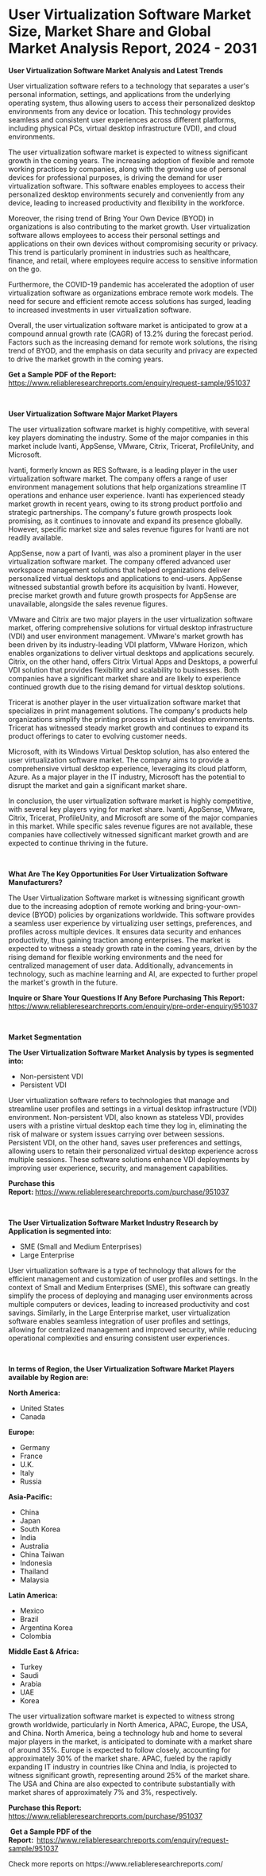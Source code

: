 <p><h1>User Virtualization Software Market Size, Market Share and Global Market Analysis Report, 2024 - 2031</h1></p><p><strong>User Virtualization Software Market Analysis and Latest Trends</strong></p>
<p><p>User virtualization software refers to a technology that separates a user's personal information, settings, and applications from the underlying operating system, thus allowing users to access their personalized desktop environments from any device or location. This technology provides seamless and consistent user experiences across different platforms, including physical PCs, virtual desktop infrastructure (VDI), and cloud environments.</p><p>The user virtualization software market is expected to witness significant growth in the coming years. The increasing adoption of flexible and remote working practices by companies, along with the growing use of personal devices for professional purposes, is driving the demand for user virtualization software. This software enables employees to access their personalized desktop environments securely and conveniently from any device, leading to increased productivity and flexibility in the workforce.</p><p>Moreover, the rising trend of Bring Your Own Device (BYOD) in organizations is also contributing to the market growth. User virtualization software allows employees to access their personal settings and applications on their own devices without compromising security or privacy. This trend is particularly prominent in industries such as healthcare, finance, and retail, where employees require access to sensitive information on the go.</p><p>Furthermore, the COVID-19 pandemic has accelerated the adoption of user virtualization software as organizations embrace remote work models. The need for secure and efficient remote access solutions has surged, leading to increased investments in user virtualization software.</p><p>Overall, the user virtualization software market is anticipated to grow at a compound annual growth rate (CAGR) of 13.2% during the forecast period. Factors such as the increasing demand for remote work solutions, the rising trend of BYOD, and the emphasis on data security and privacy are expected to drive the market growth in the coming years.</p></p>
<p><strong>Get a Sample PDF of the Report:&nbsp;</strong> <a href="https://www.reliableresearchreports.com/enquiry/request-sample/951037">https://www.reliableresearchreports.com/enquiry/request-sample/951037</a></p>
<p>&nbsp;</p>
<p><strong>User Virtualization Software Major Market Players</strong></p>
<p><p>The user virtualization software market is highly competitive, with several key players dominating the industry. Some of the major companies in this market include Ivanti, AppSense, VMware, Citrix, Tricerat, ProfileUnity, and Microsoft.</p><p>Ivanti, formerly known as RES Software, is a leading player in the user virtualization software market. The company offers a range of user environment management solutions that help organizations streamline IT operations and enhance user experience. Ivanti has experienced steady market growth in recent years, owing to its strong product portfolio and strategic partnerships. The company's future growth prospects look promising, as it continues to innovate and expand its presence globally. However, specific market size and sales revenue figures for Ivanti are not readily available.</p><p>AppSense, now a part of Ivanti, was also a prominent player in the user virtualization software market. The company offered advanced user workspace management solutions that helped organizations deliver personalized virtual desktops and applications to end-users. AppSense witnessed substantial growth before its acquisition by Ivanti. However, precise market growth and future growth prospects for AppSense are unavailable, alongside the sales revenue figures.</p><p>VMware and Citrix are two major players in the user virtualization software market, offering comprehensive solutions for virtual desktop infrastructure (VDI) and user environment management. VMware's market growth has been driven by its industry-leading VDI platform, VMware Horizon, which enables organizations to deliver virtual desktops and applications securely. Citrix, on the other hand, offers Citrix Virtual Apps and Desktops, a powerful VDI solution that provides flexibility and scalability to businesses. Both companies have a significant market share and are likely to experience continued growth due to the rising demand for virtual desktop solutions.</p><p>Tricerat is another player in the user virtualization software market that specializes in print management solutions. The company's products help organizations simplify the printing process in virtual desktop environments. Tricerat has witnessed steady market growth and continues to expand its product offerings to cater to evolving customer needs.</p><p>Microsoft, with its Windows Virtual Desktop solution, has also entered the user virtualization software market. The company aims to provide a comprehensive virtual desktop experience, leveraging its cloud platform, Azure. As a major player in the IT industry, Microsoft has the potential to disrupt the market and gain a significant market share.</p><p>In conclusion, the user virtualization software market is highly competitive, with several key players vying for market share. Ivanti, AppSense, VMware, Citrix, Tricerat, ProfileUnity, and Microsoft are some of the major companies in this market. While specific sales revenue figures are not available, these companies have collectively witnessed significant market growth and are expected to continue thriving in the future.</p></p>
<p>&nbsp;</p>
<p><strong>What Are The Key Opportunities For User Virtualization Software Manufacturers?</strong></p>
<p><p>The User Virtualization Software market is witnessing significant growth due to the increasing adoption of remote working and bring-your-own-device (BYOD) policies by organizations worldwide. This software provides a seamless user experience by virtualizing user settings, preferences, and profiles across multiple devices. It ensures data security and enhances productivity, thus gaining traction among enterprises. The market is expected to witness a steady growth rate in the coming years, driven by the rising demand for flexible working environments and the need for centralized management of user data. Additionally, advancements in technology, such as machine learning and AI, are expected to further propel the market's growth in the future.</p></p>
<p><strong>Inquire or Share Your Questions If Any Before Purchasing This Report:</strong> <a href="https://www.reliableresearchreports.com/enquiry/pre-order-enquiry/951037">https://www.reliableresearchreports.com/enquiry/pre-order-enquiry/951037</a></p>
<p>&nbsp;</p>
<p><strong>Market Segmentation</strong></p>
<p><strong>The User Virtualization Software Market Analysis by types is segmented into:</strong></p>
<p><ul><li>Non-persistent VDI</li><li>Persistent VDI</li></ul></p>
<p><p>User virtualization software refers to technologies that manage and streamline user profiles and settings in a virtual desktop infrastructure (VDI) environment. Non-persistent VDI, also known as stateless VDI, provides users with a pristine virtual desktop each time they log in, eliminating the risk of malware or system issues carrying over between sessions. Persistent VDI, on the other hand, saves user preferences and settings, allowing users to retain their personalized virtual desktop experience across multiple sessions. These software solutions enhance VDI deployments by improving user experience, security, and management capabilities.</p></p>
<p><strong>Purchase this Report:&nbsp;</strong><a href="https://www.reliableresearchreports.com/purchase/951037">https://www.reliableresearchreports.com/purchase/951037</a></p>
<p>&nbsp;</p>
<p><strong>The User Virtualization Software Market Industry Research by Application is segmented into:</strong></p>
<p><ul><li>SME (Small and Medium Enterprises)</li><li>Large Enterprise</li></ul></p>
<p><p>User virtualization software is a type of technology that allows for the efficient management and customization of user profiles and settings. In the context of Small and Medium Enterprises (SME), this software can greatly simplify the process of deploying and managing user environments across multiple computers or devices, leading to increased productivity and cost savings. Similarly, in the Large Enterprise market, user virtualization software enables seamless integration of user profiles and settings, allowing for centralized management and improved security, while reducing operational complexities and ensuring consistent user experiences.</p></p>
<p>&nbsp;</p>
<p><strong>In terms of Region, the User Virtualization Software Market Players available by Region are:</strong></p>
<p>
    <p> <strong> North America: </strong>
        <ul>
            <li>United States</li>
            <li>Canada</li>
        </ul>
        </p> 
    <p> <strong> Europe: </strong>
        <ul>
            <li>Germany</li>
            <li>France</li>
            <li>U.K.</li>
            <li>Italy</li>
            <li>Russia</li>
        </ul>
        </p> 
    <p> <strong> Asia-Pacific: </strong>
        <ul>
            <li>China</li>
            <li>Japan</li>
            <li>South Korea</li>
            <li>India</li>
            <li>Australia</li>
            <li>China Taiwan</li>
            <li>Indonesia</li>
            <li>Thailand</li>
            <li>Malaysia</li>
        </ul>
        </p> 
    <p> <strong> Latin America: </strong>
        <ul>
            <li>Mexico</li>
            <li>Brazil</li>
            <li>Argentina Korea</li>
            <li>Colombia</li>
        </ul>
        </p> 
    <p> <strong> Middle East & Africa: </strong>
        <ul>
            <li>Turkey</li>
            <li>Saudi</li>
            <li>Arabia</li>
            <li>UAE</li>
            <li>Korea</li>
        </ul>
    </p>
    </p>
<p><p>The user virtualization software market is expected to witness strong growth worldwide, particularly in North America, APAC, Europe, the USA, and China. North America, being a technology hub and home to several major players in the market, is anticipated to dominate with a market share of around 35%. Europe is expected to follow closely, accounting for approximately 30% of the market share. APAC, fueled by the rapidly expanding IT industry in countries like China and India, is projected to witness significant growth, representing around 25% of the market share. The USA and China are also expected to contribute substantially with market shares of approximately 7% and 3%, respectively.</p></p>
<p><strong>Purchase this Report: </strong><a href="https://www.reliableresearchreports.com/purchase/951037">https://www.reliableresearchreports.com/purchase/951037</a></p>
<p>&nbsp;<strong>Get a Sample PDF of the Report:&nbsp;&nbsp;</strong><a href="https://www.reliableresearchreports.com/enquiry/request-sample/951037">https://www.reliableresearchreports.com/enquiry/request-sample/951037</a></p>
<p><strong></strong></p>
<p>Check more reports on https://www.reliableresearchreports.com/</p>